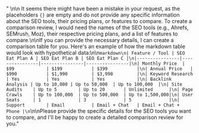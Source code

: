 " \n\n It seems there might have been a mistake in your request, as the placeholders `{}` are empty and do not provide any specific information about the SEO tools, their pricing plans, or features to compare. To create a comparison review, I would need the names of the SEO tools (e.g., Ahrefs, SEMrush, Moz), their respective pricing plans, and a list of features to compare.\n\nIf you can provide the necessary details, I can create a comparison table for you. Here's an example of how the markdown table would look with hypothetical data:\n\n```markdown\n| Feature / Tool | SEO Eat Plan A | SEO Eat Plan B | SEO Eat Plan C |\n|----------------|----------------|----------------|----------------|\n| Monthly Price  | $99            | $199           | $399           |\n| Annual Price   | $990           | $1,990         | $3,990         |\n| Keyword Research | Yes          | Yes            | Yes            |\n| Backlink Analysis | Up to 10,000 | Up to 50,000  | Up to 100,000  |\n| Site Audits    | Up to 5        | Up to 20       | Unlimited      |\n| Page Crawls    | Up to 100,000  | Up to 500,000  | Up to 1,500,000|\n| User Seats     | 1              | 3              | 5              |\n| Support        | Email          | Email + Chat   | Email + Chat + Phone |\n```\n\nPlease provide the specific details for the SEO tools you want to compare, and I'll be happy to create a detailed comparison review for you."